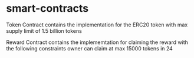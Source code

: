 # smart-contracts

Token Contract contains the implementation for the ERC20 token with max supply limit of 1.5 billion tokens

Reward Contract contains the implememtation for claiming the reward with the following constraints
  owner can claim at max 15000 tokens in 24
